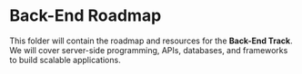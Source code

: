 # Back-End Roadmap

This folder will contain the roadmap and resources for the **Back-End Track**.  
We will cover server-side programming, APIs, databases, and frameworks to build scalable applications.
